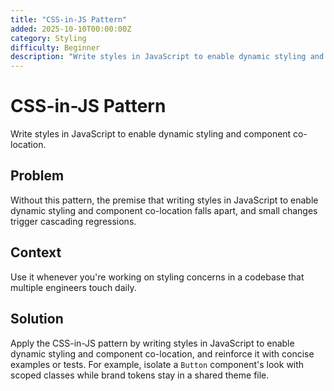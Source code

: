 ```yaml
---
title: "CSS-in-JS Pattern"
added: 2025-10-10T00:00:00Z
category: Styling
difficulty: Beginner
description: "Write styles in JavaScript to enable dynamic styling and component co-location."
---
```

# CSS-in-JS Pattern

Write styles in JavaScript to enable dynamic styling and component co-location.

## Problem

Without this pattern, the premise that writing styles in JavaScript to enable dynamic styling and component co-location falls apart, and small changes trigger cascading regressions.

## Context

Use it whenever you're working on styling concerns in a codebase that multiple engineers touch daily.

## Solution

Apply the CSS-in-JS pattern by writing styles in JavaScript to enable dynamic styling and component co-location, and reinforce it with concise examples or tests. For example, isolate a `Button` component's look with scoped classes while brand tokens stay in a shared theme file.
